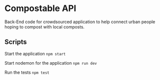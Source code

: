 # Compostable API

Back-End code for crowdsourced application to help connect urban people hoping to compost with local composts.


## Scripts

Start the application `npm start`

Start nodemon for the application `npm run dev`

Run the tests `npm test`
